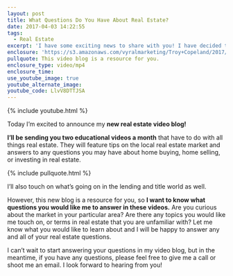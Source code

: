 ```yaml
---
layout: post
title: What Questions Do You Have About Real Estate?
date: 2017-04-03 14:22:55
tags:
  - Real Estate
excerpt: 'I have some exciting news to share with you! I have decided to start a real estate video blog to answer any and all of your real estate questions. I’ll be sending out two videos a month answering your questions about buying or selling a home, investing in real estate, or anything else you want to learn more about. I want this blog to be a resource for you, so please let me know what you would like to find out about the market. To get a sneak peek of what your new real estate resource can do for you, watch this short video.'
enclosure: 'https://s3.amazonaws.com/vyralmarketing/Troy+Copeland/2017/Troy+Copeland+Welcome+To+Blog+edit.mp4'
pullquote: This video blog is a resource for you.
enclosure_type: video/mp4
enclosure_time:
use_youtube_image: true
youtube_alternate_image:
youtube_code: LlvV8DTTJSA
---
```



{% include youtube.html %}

Today I’m excited to announce my **new real estate video blog!**

**I’ll be sending you two educational videos a month** that have to do with all things real estate. They will feature tips on the local real estate market and answers to any questions you may have about home buying, home selling, or investing in real estate.

{% include pullquote.html %}

I’ll also touch on what’s going on in the lending and title world as well.

However, this new blog is a resource for you, so **I want to know what questions you would like me to answer in these videos.** Are you curious about the market in your particular area? Are there any topics you would like me touch on, or terms in real estate that you are unfamiliar with? Let me know what you would like to learn about and I will be happy to answer any and all of your real estate questions.

I can’t wait to start answering your questions in my video blog, but in the meantime, if you have any questions, please feel free to give me a call or shoot me an email. I look forward to hearing from you!